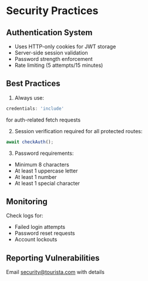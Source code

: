 # Security Practices

## Authentication System
- Uses HTTP-only cookies for JWT storage
- Server-side session validation
- Password strength enforcement
- Rate limiting (5 attempts/15 minutes)

## Best Practices
1. Always use:
```javascript
credentials: 'include' 
```
for auth-related fetch requests

2. Session verification required for all protected routes:
```javascript
await checkAuth();
```

3. Password requirements:
- Minimum 8 characters
- At least 1 uppercase letter
- At least 1 number
- At least 1 special character

## Monitoring
Check logs for:
- Failed login attempts
- Password reset requests
- Account lockouts

## Reporting Vulnerabilities
Email security@tourista.com with details
